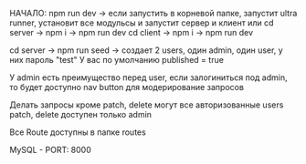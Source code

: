 НАЧАЛО:
npm run dev -> если запустить в корневой папке, запустит ultra runner, установит все модульсы и запустит сервер и клиент
или
cd server -> npm i -> npm run dev
cd client -> npm i -> npm run dev

cd server -> npm run seed -> создает 2 users, один admin, один user, у них пароль "test"
У вас по умолчанию published = true

У admin есть преимущество перед user, если залогиниться под admin, то будет доступно nav button для модерирование запросов

Делать запросы кроме patch, delete могут все авторизованные users
patch, delete доступен только admin

Все Route доступны в папке routes

MySQL - PORT: 8000
